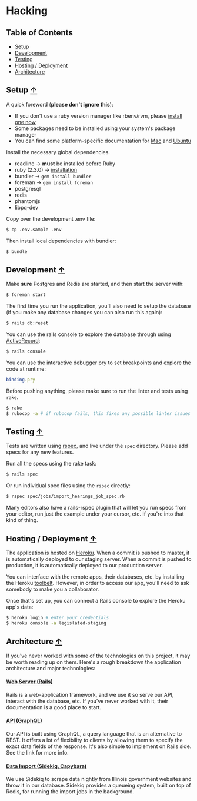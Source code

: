 # Hacking

## Table of Contents

- [Setup](#setup-)
- [Development](#development-)
- [Testing](#testing-)
- [Hosting / Deployment](#hosting--deployment-)
- [Architecture](#architecture-)

## Setup [↑](#table-of-contents)

A quick foreword (**please don't ignore this**):
- If you don't use a ruby version manager like rbenv/rvm, please [install one now](https://github.com/rbenv/rbenv)
- Some packages need to be installed using your system's package manager
- You can find some platform-specific documentation for [Mac](wiki/osx.md) and [Ubuntu](wiki/ubuntu.md)

Install the necessary global dependencies.
- readline -> **must** be installed before Ruby
- ruby (2.3.0) -> [installation](https://github.com/rbenv/rbenv)
- bundler -> `gem install bundler`
- foreman -> `gem install foreman`
- postgresql
- redis
- phantomjs
- libpq-dev

Copy over the development .env file:

```sh
$ cp .env.sample .env
```

Then install local dependencies with bundler:

```sh
$ bundle
```

## Development [↑](#table-of-contents)

Make **sure** Postgres and Redis are started, and then start the server with:

```sh
$ foreman start
```

The first time you run the application, you'll also need to setup the database (if you make any database changes you can also run this again):

```sh
$ rails db:reset
```

You can use the rails console to explore the database through using [ActiveRecord](http://guides.rubyonrails.org/active_record_querying.html):

```sh
$ rails console  
```

You can use the interactive debugger [pry](http://pryrepl.org/) to set breakpoints and explore the code at runtime:

```ruby
binding.pry
```

Before pushing anything, please make sure to run the linter and tests using `rake`.

```sh
$ rake
$ rubocop -a # if rubocop fails, this fixes any possible linter issues
```

## Testing [↑](#table-of-contents)

Tests are written using [rspec](http://www.relishapp.com/rspec/rspec-expectations/v/3-5/docs), and live under the `spec` directory. Please add specs for any new features.

Run all the specs using the rake task:

```sh
$ rails spec
```

Or run individual spec files using the `rspec` directly:

```sh
$ rspec spec/jobs/import_hearings_job_spec.rb
```

Many editors also have a rails-rspec plugin that will let you run specs from your editor, run just the example under your cursor, etc. If you're into that kind of thing.

## Hosting / Deployment [↑](#table-of-contents)

The application is hosted on [Heroku](https://dashboard.heroku.com/apps/legislated). When a commit is pushed to master, it is automatically deployed to our staging server. When a commit is pushed to production, it is automatically deployed to our production server.

You can interface with the remote apps, their databases, etc. by installing the Heroku [toolbelt](https://devcenter.heroku.com/articles/heroku-cli#download-and-install). However, in order to access our app, you'll need to ask somebody to make you a collaborator.

Once that's set up, you can connect a Rails console to explore the Heroku app's data:

```sh
$ heroku login # enter your credentials
$ heroku console -a legislated-staging
```

## Architecture [↑](#table-of-contents)

If you've never worked with some of the technologies on this project, it may be worth reading up on them. Here's a rough breakdown the application architecture and major technologies:

#### [Web Server (Rails)](http://guides.rubyonrails.org/)

Rails is a web-application framework, and we use it so serve our API, interact with the database, etc. If you've never worked with it, their documentation is a good place to start.

#### [API (GraphQL)](wiki/api.md)

Our API is built using GraphQL, a query language that is an alternative to REST. It offers a lot of flexibility to clients by allowing them to specify the exact data fields of the response. It's also simple to implement on Rails side. See the link for more info.

#### [Data Import (Sidekiq, Capybara)](wiki/import.md)

We use Sidekiq to scrape data nightly from Illinois government websites and throw it in our database. Sidekiq provides a queueing system, built on top of Redis, for running the import jobs in the background.
